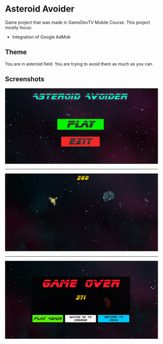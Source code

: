 # Asteroid Avoider

Game project that was made in GameDevTV Mobile Course.
This project mostly focus:

* Integration of Google AdMob

## Theme

You are in asteroid field. You are trying to avoid them as much as you can.

## Screenshots

![ss_1](docs/img/ss_1.png)

---
![ss_1](docs/img/ss_2.png)

---
![ss_1](docs/img/ss_3.png)

